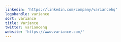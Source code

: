 ```yaml
---
linkedin: 'https://linkedin.com/company/variancehq'
logohandle: variance
sort: variance
title: Variance
twitter: variancehq
website: 'https://www.variance.com/'
---
```

